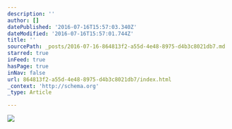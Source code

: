 ```yaml
---
description: ''
author: []
datePublished: '2016-07-16T15:57:03.340Z'
dateModified: '2016-07-16T15:57:01.744Z'
title: ''
sourcePath: _posts/2016-07-16-864813f2-a55d-4e48-8975-d4b3c8021db7.md
starred: true
inFeed: true
hasPage: true
inNav: false
url: 864813f2-a55d-4e48-8975-d4b3c8021db7/index.html
_context: 'http://schema.org'
_type: Article

---
```

![](https://the-grid-user-content.s3-us-west-2.amazonaws.com/acf35a8b-2e8c-49e2-aca6-dbdb97bb44f4.jpg)